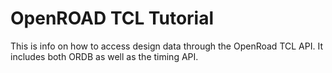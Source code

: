 # OpenROAD TCL Tutorial

This is info on how to access design data through the OpenRoad TCL API. It includes both ORDB as well as the timing API.
